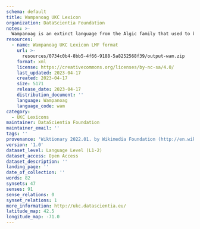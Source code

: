 ```yaml
---
schema: default
title: Wampanoag UKC Lexicon
organization: DataScientia Foundation
notes: >-
  Wampanoag is an extinct language from the Algic family that used to be spoken in North America. The UKC Lexicon of Wampanoag is represented as a lexico-semantic network. It consists of words, word senses, synsets, as well as sense-level and synset-level relationships
resources:
  - name: Wampanoag UKC Lexicon LMF format
    url: >-
      resources/0734c0b4-8bb5-4f66-9188-5a8252568f39/output-wam.zip
    format: xml
    license: https://creativecommons.org/licenses/by-nc-sa/4.0/
    last_updated: 2023-04-17
    created: 2023-04-17
    size: 5171
    release_date: 2023-04-17
    distribution_document: ''
    language: Wampanoag
    language_code: wam
category:
  - UKC Lexicons
maintainer: DataScientia Foundation
maintainer_email: ''
tags: ''
provenance: 'Wiktionary 2022.01. by Wikimedia Foundation (http://en.wiktionary.org); CogNet 2.1 by Khuyagbaatar Batsuren, National University of Mongolia (http://cognet.ukc.disi.unitn.it); Native Languages of the Americas 2021.11. by Laura Redish and Orrin Lewis (http://www.native-languages.org); Princeton WordNet 2.1 by Princeton University (https://wordnet.princeton.edu)'
version: '1.0'
dataset_level: Language Level (L1-2)
dataset_access: Open Access
dataset_description: ''
landing_page: ''
date_of_collection: ''
words: 82
synsets: 47
senses: 91
sense_relations: 0
synset_relations: 1
more_information: http://ukc.datascientia.eu/
latitude_map: 42.5
longitude_map: -71.0
---
```

